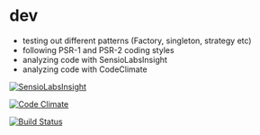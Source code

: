 dev
===
 - testing out different patterns (Factory, singleton, strategy etc)
 - following PSR-1 and PSR-2 coding styles
 - analyzing code with SensioLabsInsight
 - analyzing code with CodeClimate
 
[![SensioLabsInsight](https://insight.sensiolabs.com/projects/c9ed271d-9842-49be-90c0-16e921980f7a/big.png)](https://insight.sensiolabs.com/projects/c9ed271d-9842-49be-90c0-16e921980f7a)

[![Code Climate](https://codeclimate.com/github/kaurikk/dev/badges/gpa.svg)](https://codeclimate.com/github/kaurikk/dev)

[![Build Status](https://travis-ci.org/managlea/Resource.svg?branch=master)](https://travis-ci.org/managlea/Resource)
